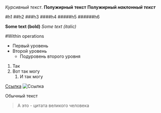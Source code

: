 *Курсивный* _текст_.
**Полужирный** __текст__
**Полужирный _наклонный текст_**

#h1
##h2
###h3
####h4
#####h5
######h6

**Some text (bold)**
_*Some text (italic)*_

#Within operations


* Первый уровень
* Второй уровень
  * Подуровень второго уровня

1. Так
2. Вот так могу
   1. И так могу

[Ссылка](https://www.hl-inside.ru/)
![Ссылка](https://cdn3.iconfinder.com/data/icons/animal-emoji/50/Dragon-512.png)

Обычный текст
> А это - цитата великого человека